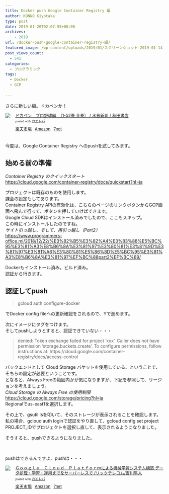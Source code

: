 ```yaml
---
title: Docker push Google Container Registry 編
author: KONNO Kiyotaka
type: post
date: 2019-01-20T02:07:55+00:00
archives:
    - 2019
url: /docker-push-google-container-registry-編/
featured_image: /wp-content/uploads/2019/01/スクリーンショット-2019-01-14-19.23.43.jpg
post_views_count:
  - 541
categories:
  - プログラミング
tags:
  - Docker
  - GCP

---
```

さらに新しい編。ドカベンか！

<div class="kaerebalink-box" style="text-align:left;padding-bottom:20px;font-size:small;zoom: 1;overflow: hidden;">
  <div class="kaerebalink-image" style="float:left;margin:0 15px 10px 0;">
    <a href="//af.moshimo.com/af/c/click?a_id=1238335&#038;p_id=54&#038;pc_id=54&#038;pl_id=616&#038;s_v=b5Rz2P0601xu&#038;url=https%3A%2F%2Fproduct.rakuten.co.jp%2Fproduct%2F-%2Fae35f90531dfecdf391744054cc0e0bc%2F" target="_blank" ><img src="https://i2.wp.com/thumbnail.image.rakuten.co.jp/ran/img/9001/1001/000/000/087/601/90011001000000087601_1.jpg?ssl=1" style="border: none;" data-recalc-dims="1" /></a><img src="//i.moshimo.com/af/i/impression?a_id=1238335&#038;p_id=54&#038;pc_id=54&#038;pl_id=616" width="1" height="1" style="border:none;" />
  </div>
  
  <div class="kaerebalink-info" style="line-height:120%;zoom: 1;overflow: hidden;">
    <div class="kaerebalink-name" style="margin-bottom:10px;line-height:120%">
      <a href="//af.moshimo.com/af/c/click?a_id=1238335&#038;p_id=54&#038;pc_id=54&#038;pl_id=616&#038;s_v=b5Rz2P0601xu&#038;url=https%3A%2F%2Fproduct.rakuten.co.jp%2Fproduct%2F-%2Fae35f90531dfecdf391744054cc0e0bc%2F" target="_blank" >ドカベン　プロ野球編　（1-52巻 全巻） / 水島新司 / 秋田書店</a><img src="//i.moshimo.com/af/i/impression?a_id=1238335&#038;p_id=54&#038;pc_id=54&#038;pl_id=616" width="1" height="1" style="border:none;" />
      <div class="kaerebalink-powered-date" style="font-size:8pt;margin-top:5px;font-family:verdana;line-height:120%">
        posted with <a href="https://kaereba.com" rel="nofollow" target="_blank">カエレバ</a>
      </div>
    </div>
    <div class="kaerebalink-detail" style="margin-bottom:5px;">
    </div>
    <div class="kaerebalink-link1" style="margin-top:10px;">
      <div class="shoplinkrakuten" style="display:inline;margin-right:5px">
        <a href="//af.moshimo.com/af/c/click?a_id=1238335&#038;p_id=54&#038;pc_id=54&#038;pl_id=616&#038;s_v=b5Rz2P0601xu&#038;url=https%3A%2F%2Fsearch.rakuten.co.jp%2Fsearch%2Fmall%2F%25E3%2583%2589%25E3%2582%25AB%25E3%2583%2599%25E3%2583%25B3%25E3%2580%2580%25E3%2582%25BB%25E3%2583%2583%25E3%2583%2588%2F-%2Ff.1-p.1-s.1-sf.0-st.A-v.2%3Fx%3D0" target="_blank" >楽天市場</a><img src="//i.moshimo.com/af/i/impression?a_id=1238335&#038;p_id=54&#038;pc_id=54&#038;pl_id=616" width="1" height="1" style="border:none;" />
      </div>
      <div class="shoplinkamazon" style="display:inline;margin-right:5px">
        <a href="//af.moshimo.com/af/c/click?a_id=1238337&#038;p_id=170&#038;pc_id=185&#038;pl_id=4062&#038;s_v=b5Rz2P0601xu&#038;url=https%3A%2F%2Fwww.amazon.co.jp%2Fgp%2Fsearch%3Fkeywords%3D%25E3%2583%2589%25E3%2582%25AB%25E3%2583%2599%25E3%2583%25B3%25E3%2580%2580%25E3%2582%25BB%25E3%2583%2583%25E3%2583%2588%26__mk_ja_JP%3D%25E3%2582%25AB%25E3%2582%25BF%25E3%2582%25AB%25E3%2583%258A" target="_blank" >Amazon</a><img src="//i.moshimo.com/af/i/impression?a_id=1238337&#038;p_id=170&#038;pc_id=185&#038;pl_id=4062" width="1" height="1" style="border:none;" />
      </div>
      <div class="shoplinkseven" style="display:inline;margin-right:5px">
        <a href="//af.moshimo.com/af/c/click?a_id=1238336&#038;p_id=932&#038;pc_id=1188&#038;pl_id=12456&#038;s_v=b5Rz2P0601xu&#038;url=http%3A%2F%2F7net.omni7.jp%2Fsearch%2F%3Fkeyword%3D%25E3%2583%2589%25E3%2582%25AB%25E3%2583%2599%25E3%2583%25B3%25E3%2580%2580%25E3%2582%25BB%25E3%2583%2583%25E3%2583%2588%26searchKeywordFlg%3D1" target="_blank" ><img src="//i.moshimo.com/af/i/impression?a_id=1238336&p_id=932&pc_id=1188&pl_id=12456" width="1" height="1" style="border:none;">7net</a>
      </div>
    </div>
  </div>
  
  <div class="booklink-footer" style="clear: left">
  </div>
</div>

今度は、Google Container Registry へのpushを試してみます。

## 始める前の準備

_Container Registry のクイックスタート_  
<a rel="noreferrer noopener" target="_blank" href="https://cloud.google.com/container-registry/docs/quickstart?hl=ja&authuser=0">https://cloud.google.com/container-registry/docs/quickstart?hl=ja</a>

プロジェクトは既存のものを使用します。  
課金の設定もしてあります。  
Container Registry APIの有効化は、こちらのページのリンクボタンからGCP画面へ飛んで行って、ボタンを押していけばできます。  
Google Cloud SDKはインストール済みでしたので、ここもスキップ。  
この時にインストールしたのですね。  
_サイト引っ越し、そして、再引っ越し（Part2）_  
<a rel="noreferrer noopener" target="_blank" href="https://www.programmers-office.ml/2018/12/22/%E3%82%B5%E3%82%A4%E3%83%88%E5%BC%95%E3%81%A3%E8%B6%8A%E3%81%97%E3%80%81%E3%81%9D%E3%81%97%E3%81%A6%E3%80%81%E5%86%8D%E5%BC%95%E3%81%A3%E8%B6%8A%E3%81%97%EF%BC%88part2%EF%BC%89/">https://www.programmers-office.ml/2018/12/22/%E3%82%B5%E3%82%A4%E3%83%88%E5%BC%95%E3%81%A3%E8%B6%8A%E3%81%97%E3%80%81%E3%81%9D%E3%81%97%E3%81%A6%E3%80%81%E5%86%8D%E5%BC%95%E3%81%A3%E8%B6%8A%E3%81%97%EF%BC%88part2%EF%BC%89/</a>

Dockerもインストール済み。ビルド済み。  
認証から行きます。

## 認証してpush

<blockquote class="wp-block-quote">
  <p>
    gcloud auth configure-docker<br />
  </p>
</blockquote>

でDocker config fileへの更新確認をされるので、Yで進めます。

次にイメージにタグをつけます。  
そしてpushしようとすると、認証できていない・・・

<blockquote class="wp-block-quote">
  <p>
    denied: Token exchange failed for project &#8216;xxx&#8217;. Caller does not have permission &#8216;storage.buckets.create&#8217;. To configure permissions, follow instructions at: https://cloud.google.com/container-registry/docs/access-control
  </p>
</blockquote>

バックエンドとして Cloud Storage バケットを使用している、ということで、そちらの設定が必要ということです。  
となると、Always Freeの範囲内かが気になりますが、下記を参照して、リージョンを考えましょう。  
_Cloud Storage の Always Free の使用制限_  
<a rel="noreferrer noopener" target="_blank" href="https://cloud.google.com/storage/pricing?hl=ja&authuser=0">https://cloud.google.com/storage/pricing?hl=ja</a>  
Regionalでus-east1を選択します。

その上で、gsutil lsを叩いて、そのストレージが表示されることを確認します。私の場合、gcloud auth loginで認証をやり直して、gcloud config set project PROJECT_IDでプロジェクトを選択し直して、表示されるようになりました。

そうすると、pushできるようになりました。<figure class="wp-block-image">

<img src="/uploads/2019/01/スクリーンショット-2019-01-20-10.53.24.png?fit=1024%2C299&ssl=1" alt="" class="wp-image-2712" srcset="/uploads/2019/01/スクリーンショット-2019-01-20-10.53.24.png?w=2320&ssl=1 2320w, /uploads/2019/01/スクリーンショット-2019-01-20-10.53.24.png?resize=300%2C88&ssl=1 300w, /uploads/2019/01/スクリーンショット-2019-01-20-10.53.24.png?resize=768%2C224&ssl=1 768w, /uploads/2019/01/スクリーンショット-2019-01-20-10.53.24.png?resize=1024%2C299&ssl=1 1024w, /uploads/2019/01/スクリーンショット-2019-01-20-10.53.24.png?w=2000&ssl=1 2000w" sizes="(max-width: 1000px) 100vw, 1000px" /> </figure> 

pushはできるんですよ、pushは・・・



<div class="kaerebalink-box" style="text-align:left;padding-bottom:20px;font-size:small;zoom: 1;overflow: hidden;">
  <div class="kaerebalink-image" style="float:left;margin:0 15px 10px 0;">
    <a href="//af.moshimo.com/af/c/click?a_id=1238335&#038;p_id=54&#038;pc_id=54&#038;pl_id=616&#038;s_v=b5Rz2P0601xu&#038;url=https%3A%2F%2Fproduct.rakuten.co.jp%2Fproduct%2F-%2F4c3ab5c6faf5e80f0bbc0daa49b2a5a5%2F" target="_blank" ><img src="https://i1.wp.com/thumbnail.image.rakuten.co.jp/ran/img/2001/0009/784/865/941/715/20010009784865941715_1.jpg?ssl=1" style="border: none;" data-recalc-dims="1" /></a><img src="//i.moshimo.com/af/i/impression?a_id=1238335&#038;p_id=54&#038;pc_id=54&#038;pl_id=616" width="1" height="1" style="border:none;" />
  </div>
  
  <div class="kaerebalink-info" style="line-height:120%;zoom: 1;overflow: hidden;">
    <div class="kaerebalink-name" style="margin-bottom:10px;line-height:120%">
      <a href="//af.moshimo.com/af/c/click?a_id=1238335&#038;p_id=54&#038;pc_id=54&#038;pl_id=616&#038;s_v=b5Rz2P0601xu&#038;url=https%3A%2F%2Fproduct.rakuten.co.jp%2Fproduct%2F-%2F4c3ab5c6faf5e80f0bbc0daa49b2a5a5%2F" target="_blank" >Ｇｏｏｇｌｅ　Ｃｌｏｕｄ　Ｐｌａｔｆｏｒｍによる機械学習システム構築 データ処理・学習・運用までをサーバーレスで /リックテレコム/吉川隼人</a><img src="//i.moshimo.com/af/i/impression?a_id=1238335&#038;p_id=54&#038;pc_id=54&#038;pl_id=616" width="1" height="1" style="border:none;" />
      <div class="kaerebalink-powered-date" style="font-size:8pt;margin-top:5px;font-family:verdana;line-height:120%">
        posted with <a href="https://kaereba.com" rel="nofollow" target="_blank">カエレバ</a>
      </div>
    </div>
    <div class="kaerebalink-detail" style="margin-bottom:5px;">
    </div>
    <div class="kaerebalink-link1" style="margin-top:10px;">
      <div class="shoplinkrakuten" style="display:inline;margin-right:5px">
        <a href="//af.moshimo.com/af/c/click?a_id=1238335&#038;p_id=54&#038;pc_id=54&#038;pl_id=616&#038;s_v=b5Rz2P0601xu&#038;url=https%3A%2F%2Fsearch.rakuten.co.jp%2Fsearch%2Fmall%2FGoogle%2520Cloud%2F-%2Ff.1-p.1-s.1-sf.0-st.A-v.2%3Fx%3D0" target="_blank" >楽天市場</a><img src="//i.moshimo.com/af/i/impression?a_id=1238335&#038;p_id=54&#038;pc_id=54&#038;pl_id=616" width="1" height="1" style="border:none;" />
      </div>
      <div class="shoplinkamazon" style="display:inline;margin-right:5px">
        <a href="//af.moshimo.com/af/c/click?a_id=1238337&#038;p_id=170&#038;pc_id=185&#038;pl_id=4062&#038;s_v=b5Rz2P0601xu&#038;url=https%3A%2F%2Fwww.amazon.co.jp%2Fgp%2Fsearch%3Fkeywords%3DGoogle%2520Cloud%26__mk_ja_JP%3D%25E3%2582%25AB%25E3%2582%25BF%25E3%2582%25AB%25E3%2583%258A" target="_blank" >Amazon</a><img src="//i.moshimo.com/af/i/impression?a_id=1238337&#038;p_id=170&#038;pc_id=185&#038;pl_id=4062" width="1" height="1" style="border:none;" />
      </div>
      <div class="shoplinkseven" style="display:inline;margin-right:5px">
        <a href="//af.moshimo.com/af/c/click?a_id=1238336&#038;p_id=932&#038;pc_id=1188&#038;pl_id=12456&#038;s_v=b5Rz2P0601xu&#038;url=http%3A%2F%2F7net.omni7.jp%2Fsearch%2F%3Fkeyword%3DGoogle%2520Cloud%26searchKeywordFlg%3D1" target="_blank" ><img src="//i.moshimo.com/af/i/impression?a_id=1238336&p_id=932&pc_id=1188&pl_id=12456" width="1" height="1" style="border:none;">7net</a>
      </div>
    </div>
  </div>
  
  <div class="booklink-footer" style="clear: left">
  </div>
</div>